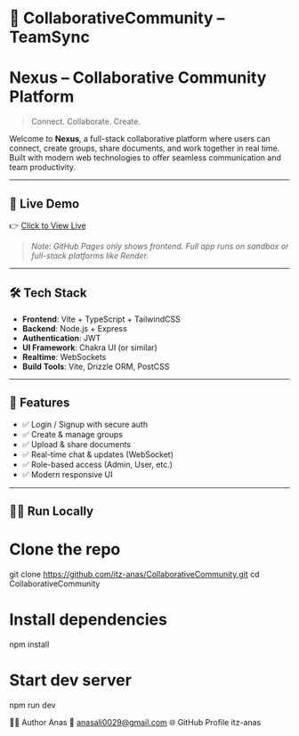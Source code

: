 # 🚀 CollaborativeCommunity – TeamSync

# Nexus – Collaborative Community Platform

> Connect. Collaborate. Create.

Welcome to **Nexus**, a full-stack collaborative platform where users can connect, create groups, share documents, and work together in real time. Built with modern web technologies to offer seamless communication and team productivity.

---

## 🚀 Live Demo

👉 [Click to View Live](https://cfmt32-5000.csb.app)

> _Note: GitHub Pages only shows frontend. Full app runs on sandbox or full-stack platforms like Render._

---

## 🛠️ Tech Stack

- **Frontend**: Vite + TypeScript + TailwindCSS
- **Backend**: Node.js + Express
- **Authentication**: JWT
- **UI Framework**: Chakra UI (or similar)
- **Realtime**: WebSockets
- **Build Tools**: Vite, Drizzle ORM, PostCSS

---

## 📂 Features

- ✅ Login / Signup with secure auth
- ✅ Create & manage groups
- ✅ Upload & share documents
- ✅ Real-time chat & updates (WebSocket)
- ✅ Role-based access (Admin, User, etc.)
- ✅ Modern responsive UI

---

## 🧑‍💻 Run Locally


# Clone the repo
git clone https://github.com/itz-anas/CollaborativeCommunity.git
cd CollaborativeCommunity

# Install dependencies
npm install

# Start dev server
npm run dev

👨‍💻 Author
Anas 
📧 anasali0029@gmail.com
🌐 GitHub Profile
itz-anas

